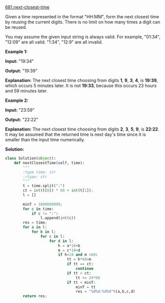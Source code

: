 [681.next-closest-time](https://leetcode.com/problems/next-closest-time/)  

Given a time represented in the format "HH:MM", form the next closest time by reusing the current digits. There is no limit on how many times a digit can be reused.

You may assume the given input string is always valid. For example, "01:34", "12:09" are all valid. "1:34", "12:9" are all invalid.

**Example 1:**

  
**Input:** "19:34"
  
**Output:** "19:39"
  
**Explanation:** The next closest time choosing from digits **1**, **9**, **3**, **4**, is **19:39**, which occurs 5 minutes later.  It is not **19:33**, because this occurs 23 hours and 59 minutes later.
  

**Example 2:**

  
**Input:** "23:59"
  
**Output:** "22:22"
  
**Explanation:** The next closest time choosing from digits **2**, **3**, **5**, **9**, is **22:22**. It may be assumed that the returned time is next day's time since it is smaller than the input time numerically.  



**Solution:**  

```python
class Solution(object):
    def nextClosestTime(self, time):
        """
        :type time: str
        :rtype: str
        """
        t = time.split(":")
        ct = int(t[0]) * 60 + int(t[1]);
        l = []
        
        minT = 1000000000;
        for c in time:
            if c != ":":
                l.append(int(c))
        res = time;
        for a in l:
            for b in l:
                for c in l:
                    for d in l:
                        h = a*10+b
                        m = c*10+d
                        if h<24 and m <60:
                            tt = h*60+m
                            if tt == ct:
                                continue
                            if tt < ct:
                                tt += 24*60
                            if tt < minT:
                                minT = tt
                                res = "%d%d:%d%d"%(a,b,c,d)
        return res;                        
```
      